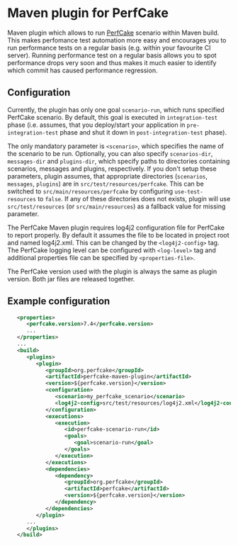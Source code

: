 Maven plugin for PerfCake
=========================
Maven plugin which allows to run [PerfCake](http://www.perfcake.org) scenario within Maven build. This makes perfomance test
automation more easy and encourages you to run performance tests on a regular basis (e.g. within your favourite CI server).
Running performance test on a regular basis allows you to spot performance drops very soon and thus makes it much easier 
to identify which commit has caused performance regression.

Configuration
---
Currently, the plugin has only one goal `scenario-run`, which runs specified PerfCake scenario. By default, this goal is executed
in `integration-test` phase (i.e. assumes, that you deploy/start your application in `pre-integration-test` phase and 
shut it down in `post-integration-test` phase). 

The only mandatory parameter is `<scenario>`, which specifies the name of the scenario to be run. 
Optionally, you can also specify `scenarios-dir`, `messages-dir` and `plugins-dir`, which specify paths to
directories containing scenarios, messages and plugins, respectively. If you don't setup these parameters, plugin assumes,
that appropriate directories (`scenarios`, `messages`, `plugins`) are in `src/test/resources/perfcake`. This can be switched to
`src/main/resources/perfcake` by configuring `use-test-resources` to `false`. If any of these directories does not
exists, plugin will use `src/test/resources` (or `src/main/resources`) as a fallback value for missing parameter.

The PerfCake Maven plugin requires log4j2 configuration file for PerfCake to report properly. By default it assumes
the file to be located in project root and named log4j2.xml. This can be changed by the `<log4j2-config>` tag.
The PerfCake logging level can be configured with `<log-level>` tag and additional properties file can be specified by `<properties-file>`.

The PerfCake version used with the plugin is always the same as plugin version. Both jar files are released together.

Example configuration
---

```xml
   <properties>
      <perfcake.version>7.4</perfcake.version>
      ...
   </properties>
   ...
   <build>
      <plugins>
         <plugin>
            <groupId>org.perfcake</groupId>
            <artifactId>perfcake-maven-plugin</artifactId>
            <version>${perfcake.version}</version>
            <configuration>
               <scenario>my_perfcake_scenario</scenario>
               <log4j2-config>src/test/resources/log4j2.xml</log4j2-config>
            </configuration>
            <executions>
               <execution>
                  <id>perfcake-scenario-run</id>
                  <goals>
                     <goal>scenario-run</goal>
                  </goals>
               </execution>
            </executions>
            <dependencies>
               <dependency>
                  <groupId>org.perfcake</groupId>
                  <artifactId>perfcake</artifactId>
                  <version>${perfcake.version}</version>
               </dependency>
            </dependencies>
         </plugin>
      ...
      </plugins>
   </build>
```
